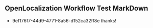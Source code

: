 ## OpenLocalization Workflow Test MarkDown

* 9ef176f7-44d9-4771-8a56-d152ca32ff8e 
thanks!



<!--HONumber=Feb16_HO3-->
